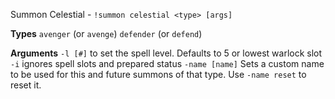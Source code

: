 Summon Celestial - `!summon celestial <type> [args]` 
 
**Types**
`avenger` (or `avenge`)
`defender` (or `defend`)
 
**Arguments**
`-l [#]` to set the spell level. Defaults to 5 or lowest warlock slot
`-i` ignores spell slots and prepared status
`-name [name]` Sets a custom name to be used for this and future summons of that type. Use `-name reset` to reset it.
